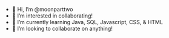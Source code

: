 - 👋 Hi, I’m @moonparttwo
- 👀 I’m interested in collaborating!
- 🌱 I’m currently learning Java, SQL, Javascript, CSS, & HTML
- 💞️ I’m looking to collaborate on anything!

<!---
moonparttwo/moonparttwo is a ✨ special ✨ repository because its `README.md` (this file) appears on your GitHub profile.
You can click the Preview link to take a look at your changes.
--->
